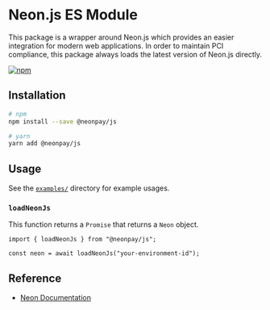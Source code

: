 # Neon.js ES Module

This package is a wrapper around Neon.js which provides an easier integration for modern web applications. In order to maintain PCI compliance, this package always loads the latest version of Neon.js directly.

[![npm](https://img.shields.io/npm/v/%40neonpay%2Fjs)](https://www.npmjs.com/package/@neonpay/js)

## Installation

```bash
# npm
npm install --save @neonpay/js

# yarn
yarn add @neonpay/js
```

## Usage

See the [`examples/`](https://github.com/neon-xyz/neon-js/blob/main/examples) directory for example usages.

### `loadNeonJs`

This function returns a `Promise` that returns a `Neon` object.

```typscript
import { loadNeonJs } from "@neonpay/js";

const neon = await loadNeonJs("your-environment-id");
```

## Reference

- [Neon Documentation](https://docs.neonpay.com/docs)
